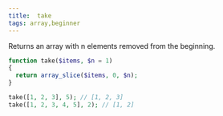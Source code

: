 ```yaml
---
title:  take
tags: array,beginner
---
```

Returns an array with n elements removed from the beginning.

```php
function take($items, $n = 1)
{
  return array_slice($items, 0, $n);
}
```

```php
take([1, 2, 3], 5); // [1, 2, 3]
take([1, 2, 3, 4, 5], 2); // [1, 2]
```
